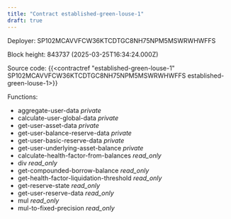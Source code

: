 ```yaml
---
title: "Contract established-green-louse-1"
draft: true
---
```

Deployer: SP102MCAVVFCW36KTCDTGC8NH75NPM5MSWRWHWFFS


 



Block height: 843737 (2025-03-25T16:34:24.000Z)

Source code: {{<contractref "established-green-louse-1" SP102MCAVVFCW36KTCDTGC8NH75NPM5MSWRWHWFFS established-green-louse-1>}}

Functions:

* aggregate-user-data _private_
* calculate-user-global-data _private_
* get-user-asset-data _private_
* get-user-balance-reserve-data _private_
* get-user-basic-reserve-data _private_
* get-user-underlying-asset-balance _private_
* calculate-health-factor-from-balances _read_only_
* div _read_only_
* get-compounded-borrow-balance _read_only_
* get-health-factor-liquidation-threshold _read_only_
* get-reserve-state _read_only_
* get-user-reserve-data _read_only_
* mul _read_only_
* mul-to-fixed-precision _read_only_
